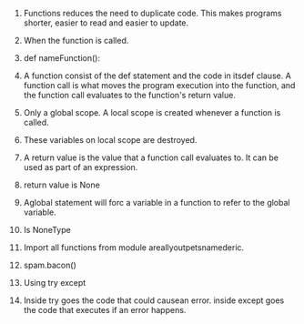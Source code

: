 1.
    Functions reduces the need to duplicate code.
    This makes programs shorter, easier to read and easier to update.

2.
    When the function is called.

3.
    def nameFunction():

4.
    A function consist of the def statement and the code in itsdef clause.
    A function call is what moves the program execution into the function, and the function call evaluates to the function's return value.

5.
    Only a global scope.
    A local scope is created whenever a function is called.

6.
    These variables on local scope are destroyed.

7.
    A return value is the value that a function call evaluates to. It can be used as part of an expression.

8.
    return value is None

9.
    Aglobal statement will forc a variable in a function to refer to the global variable.

10.
    Is NoneType

11.
    Import all functions from module areallyoutpetsnamederic.

12.
    spam.bacon()

13.
    Using try except

14.
    Inside try goes the code that could causean error.
    inside except goes the code that executes if an error happens.